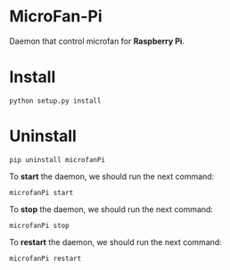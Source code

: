 # MicroFan-Pi
Daemon that control microfan for **Raspberry Pi**.

# Install
```
python setup.py install
```

# Uninstall
```
pip uninstall microfanPi
```

To **start** the daemon, we should run the next command:
```
microfanPi start
```

To **stop** the daemon, we should run the next command:
```
microfanPi stop
```

To **restart** the daemon, we should run the next command:
```
microfanPi restart
```

